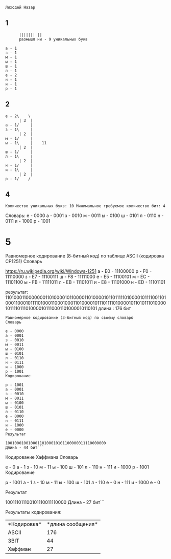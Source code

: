 
```Лиходей Назар```
## 1
```13.размышление
      ||||||| ||
      размышл ни - 9 уникальных букв

а - 1
з - 1
м - 1
ы - 1
ш - 1
л - 1
е - 2
н - 1
и - 1
р - 1
  ```
## 2
```
е - 2\    \
      | 3  |
а - 1/     |
з - 1\     |
      | 2  |
м - 1/     |
ы - 1\     |    11
      | 2  |
ш - 1/     |
л - 1\     |
      | 2  |
н - 1/     |
и - 1\     |
      | 2  |
р - 1/    /
  ```

## 4
```Количество уникальных букв: 10 Минимальное требуемое количество бит: 4```

Словарь:
е - 0000
а - 0001
з - 0010
м - 0011
ы - 0100
ш - 0101
л - 0110
н - 0111
и - 1000
р - 1001
# 5
Равномерное кодирование (8-битный код) по таблице ASCII (кодировка CP1251)
Словарь

https://ru.wikipedia.org/wiki/Windows-1251
а - E0 - 11100000
р - F0 - 11110000
з - E7 - 11100111
ш - F8 - 11111000
е - E5 - 11100101
м - EC - 11101100
ы - FB - 11111011
л - EB - 11101011
и - E8 - 11101000
н - ED - 11101101

результат:
11010001100000001101000010110000110100001011011111010000101111001101000110001011110100011000100011010000101110111101000010110101110100001011110111010000101110001101000010110101
длина : 176 бит
```
Равномерное кодирование (3-битный код) по своему словарю
Словарь

е - 0000
а - 0001
з - 0010
м - 0011
ы - 0100
ш - 0101
л - 0110
н - 0111
и - 1000
р - 1001
Кодирование

р - 1001
а - 0001
з - 0010
м - 0011
ы - 0100
ш - 0101
л - 0110
е - 0000
н - 0111
и - 1000
е - 0000
Результат

10010001001000110100010101100000011110000000
Длина - 44 бит```

```
Кодирование Хаффмана
Словарь

е - 0
а - 1
з - 10
м - 11
ы - 100
ш - 101
л - 110
н - 111
и - 1000
р - 1001
Кодирование

р - 1001
а - 1
з - 10
м - 11
ы - 100
ш - 101
л - 110
е - 0
н - 111
и - 1000
е - 0

Результат

100111011100101110011110000
Длина - 27 бит```

Результаты кодирования:
<table>
    <tr>
        <td>*Кодировка*</td> <td>*длина сообщения*</td>
    </tr>
    <tr>
        <td>ASCII</td> <td>176</td>
    </tr>
    <tr>
        <td>3BIT</td> <td>44</td>
    </tr>
    <tr>
        <td>Хаффман</td> <td>27</td>
    </tr>

</table>
